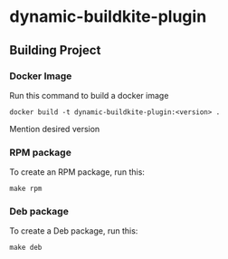 # dynamic-buildkite-plugin

## Building Project
### Docker Image
Run this command to build a docker image
```
docker build -t dynamic-buildkite-plugin:<version> .
```
Mention desired version
### RPM package
To create an RPM package, run this:
```
make rpm
```
### Deb package
To create a Deb package, run this:
```
make deb
```
